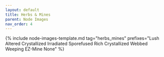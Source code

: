 ```yaml
---
layout: default
title: Herbs & Mines
parent: Node Images
nav_order: 4
---
```


{% include node-images-template.md tag="herbs_mines" prefixes="Lush Altered Crystallized Irradiated Sporefused Rich Crystallized Webbed Weeping EZ-Mine None" %}
